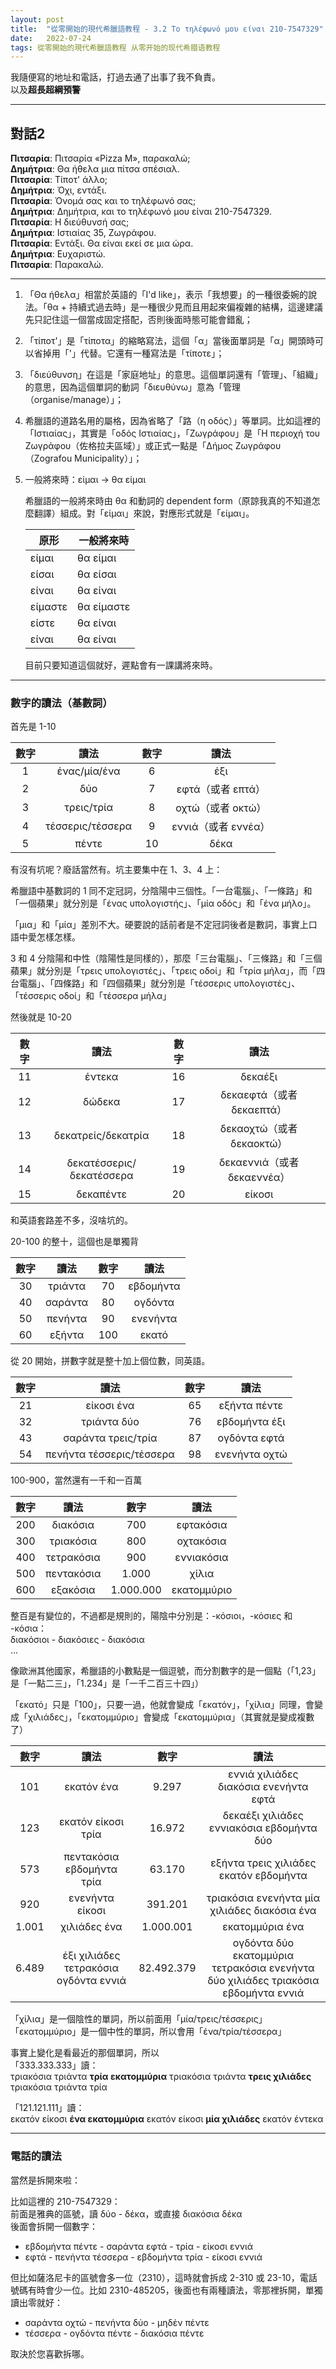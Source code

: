 ```yaml
---
layout: post
title:  "從零開始的現代希臘語教程 - 3.2 Το τηλέφωνό μου είναι 210-7547329"
date:   2022-07-24 
tags: 從零開始的現代希臘語教程 从零开始的现代希腊语教程
---
```


我隨便寫的地址和電話，打過去通了出事了我不負責。  
以及**超長超綱預警**

---

## 對話2

**Πιτσαρία**: Πιτσαρία «Pizza M», παρακαλώ;  
**Δημήτρια**: Θα ήθελα μια πίτσα σπέσιαλ.  
**Πιτσαρία**: Τίποτ' άλλο;  
**Δημήτρια**: Όχι, εντάξι.  
**Πιτσαρία**: Όνομά σας και το τηλέφωνό σας;  
**Δημήτρια**: Δημήτρια, και το τηλέφωνό μου είναι 210-7547329.  
**Πιτσαρία**: Η διεύθυνσή σας;  
**Δημήτρια**: Ιστιαίας 35, Ζωγράφου.  
**Πιτσαρία**: Εντάξι. Θα είναι εκεί σε μια ώρα.  
**Δημήτρια**: Ευχαριστώ.  
**Πιτσαρία**: Παρακαλώ.

---

1. 「Θα ήθελα」相當於英語的「I'd like」，表示「我想要」的一種很委婉的說法。「θα + 持續式過去時」是一種很少見而且用起來偏複雜的結構，這邊建議先只記住這一個當成固定搭配，否則後面時態可能會錯亂；
2. 「τίποτ'」是「τίποτα」的縮略寫法，這個「α」當後面單詞是「α」開頭時可以省掉用「'」代替。它還有一種寫法是「τίποτε」；
3. 「διεύθυνση」在這是「家庭地址」的意思。這個單詞還有「管理」、「組織」的意思，因為這個單詞的動詞「διευθύνω」意為「管理（organise/manage）」；
4. 希臘語的道路名用的屬格，因為省略了「路（η οδός）」等單詞。比如這裡的「Ιστιαίας」，其實是「οδός Ιστιαίας」，「Ζωγράφου」是「Η περιοχή του Ζωγράφου（佐格拉夫區域）」或正式一點是「Δήμος Ζωγράφου（Zografou Municipality）」；
5. 一般將來時：είμαι -> θα είμαι

	希臘語的一般將來時由 θα 和動詞的 dependent form（原諒我真的不知道怎麼翻譯）組成。對「είμαι」來說，對應形式就是「είμαι」。

	| 原形    | 一般將來時 |
	|---------|------------|
	| είμαι   | θα είμαι   |
	| είσαι   | θα είσαι   |
	| είναι   | θα είναι   |
	| είμαστε | θα είμαστε |
	| είστε   | θα είναι   |
	| είναι   | θα είναι   |

	目前只要知道這個就好，遲點會有一課講將來時。

---

### 數字的讀法（基數詞）

首先是 1-10

| 數字 |       讀法       | 數字 |        讀法         |
|:----:|:----------------:|:----:|:-------------------:|
|  1   |   ένας/μία/ένα   |  6   |         έξι         |
|  2   |       δύο        |  7   |  εφτά（或者 επτά）  |
|  3   |   τρεις/τρία     |  8   |  οχτώ（或者 οκτώ）  |
|  4   | τέσσερις/τέσσερα |  9   | εννιά（或者 εννέα） |
|  5   |      πέντε       |  10  |        δέκα         |

有沒有坑呢？廢話當然有。坑主要集中在 1、3、4 上：

希臘語中基數詞的 1 同不定冠詞，分陰陽中三個性。「一台電腦」、「一條路」和「一個蘋果」就分別是「ένας υπολογιστής」、「μία οδός」和「ένα μήλο」。

「μια」和「μία」差別不大。硬要說的話前者是不定冠詞後者是數詞，事實上口語中愛怎樣怎樣。

3 和 4 分陰陽和中性（陰陽性是同樣的），那麼「三台電腦」、「三條路」和「三個蘋果」就分別是「τρεις υπολογιστές」、「τρεις οδοί」和「τρία μήλα」，而「四台電腦」、「四條路」和「四個蘋果」就分別是「τέσσερις υπολογιστές」、「τέσσερις οδοί」和「τέσσερα μήλα」

然後就是 10-20

| 數字 | 讀法                     | 數字 | 讀法                      |
| :-: | :---------------------: | :-: | :---------------------: |
| 11 | έντεκα                   | 16 | δεκαέξι                 |
| 12 | δώδεκα                   | 17 | δεκαεφτά（或者 δεκαεπτά）   |
| 13 | δεκατρείς/δεκατρία       | 18 | δεκαοχτώ（或者 δεκαοκτώ）   |
| 14 | δεκατέσσερις/δεκατέσσερα | 19 | δεκαεννιά（或者 δεκαεννέα） |
| 15 | δεκαπέντε                | 20 | είκοσι                  |

和英語套路差不多，沒啥坑的。

20-100 的整十，這個也是單獨背

| 數字 |  讀法   | 數字 |   讀法    |
|:----:|:-------:|:----:|:---------:|
|  30  | τριάντα |  70  | εβδομήντα |
|  40  | σαράντα |  80  |  ογδόντα  |
|  50  | πενήντα |  90  | ενενήντα  |
|  60  | εξήντα  | 100  |   εκατό   |

從 20 開始，拼數字就是整十加上個位數，同英語。

| 數字 |           讀法           | 數字 |     讀法      |
|:----:|:------------------------:|:----:|:-------------:|
|  21  |        είκοσι ένα        |  65  | εξήντα πέντε  |
|  32  |       τριάντα δύο        |  76  | εβδομήντα έξι |
|  43  |    σαράντα τρεις/τρία    |  87  | ογδόντα εφτά  |
|  54  | πενήντα τέσσερις/τέσσερα |  98  | ενενήντα οχτώ |

100-900，當然還有一千和一百萬

| 數字  | 讀法       | 數字        | 讀法       |
| :-: | :--------: | :-------: | :---------: |
| 200 | διακόσια   | 700       | εφτακόσια   |
| 300 | τριακόσια  | 800       | οχτακόσια   |
| 400 | τετρακόσια | 900       | εννιακόσια  |
| 500 | πεντακόσια | 1.000     | χίλια       |
| 600 | εξακόσια   | 1.000.000 | εκατομμύριο |

整百是有變位的，不過都是規則的，陽陰中分別是：\-κόσιοι，\-κόσιες 和 \-κόσια：  
διακόσιοι - διακόσιες - διακόσια  
...

像歐洲其他國家，希臘語的小數點是一個逗號，而分割數字的是一個點（「1,23」是「一點二三」，「1.234」是「一千二百三十四」）

「εκατό」只是「100」，只要一過，他就會變成「εκατόν」，「χίλια」同理，會變成「χιλιάδες」，「εκατομμύριο」會變成「εκατομμύρια」（其實就是變成複數了）

| 數字  |                 讀法                  |    數字    |                                        讀法                                        |
|:-----:|:-------------------------------------:|:----------:|:----------------------------------------------------------------------------------:|
|  101  |              εκατόν ένα               |   9.297    |                       εννιά χιλιάδες διακόσια ενενήντα εφτά                        |
|  123  |          εκατόν είκοσι τρία           |   16.972   |                     δεκαέξι χιλιάδες εννιακόσια εβδομήντα δύο                      |
|  573  |       πεντακόσια εβδομήντα τρία       |   63.170   |                       εξήντα τρεις χιλιάδες εκατόν εβδομήντα                       |
|  920  |            ενενήντα είκοσι            |  391.201   |                    τριακόσια ενενήντα μία χιλιάδες διακόσια ένα                    |
| 1.001 |             χιλιάδες ένα              | 1.000.001  |                                  εκατομμύρια ένα                                   |
| 6.489 | έξι χιλιάδες τετρακόσια ογδόντα εννιά | 82.492.379 | ογδόντα δύο εκατομμύρια τετρακόσια ενενήντα δύο χιλιάδες τριακόσια εβδομήντα εννιά |

「χίλια」是一個陰性的單詞，所以前面用「μία/τρεις/τέσσερις」  
「εκατομμύριο」是一個中性的單詞，所以會用「ένα/τρία/τέσσερα」

事實上變化是看最近的那個單詞，所以  
「333.333.333」讀：  
τριακόσια τριάντα **τρία εκατομμύρια** τριακόσια τριάντα **τρεις χιλιάδες** τριακόσια τριάντα τρία

「121.121.111」讀：  
εκατόν είκοσι **ένα εκατομμύρια** εκατόν είκοσι **μία χιλιάδες** εκατόν έντεκα

---

### 電話的讀法

當然是拆開來啦：

比如這裡的 210-7547329：  
前面是雅典的區號，讀 δύο - δέκα，或直接 διακόσια δέκα  
後面會拆開一個數字：

- εβδομήντα πέντε - σαράντα εφτά - τρία - είκοσι εννιά
- εφτά - πενήντα τέσσερα - εβδομήντα τρία - είκοσι εννιά

但比如薩洛尼卡的區號會多一位（2310），這時就會拆成 2-310 或 23-10，電話號碼有時會少一位。比如 2310-485205，後面也有兩種讀法，零那裡拆開，單獨讀出零就好：

- σαράντα οχτώ - πενήντα δύο - μηδέν πέντε 
- τέσσερα - ογδόντα πέντε - διακόσια πέντε

取決於您喜歡拆哪。
